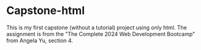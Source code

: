 # Capstone-html
This is my first capstone (without a tutorial) project using only html. The assignment is from the "The Complete 2024 Web Development Bootcamp" from Angela Yu, section 4.
